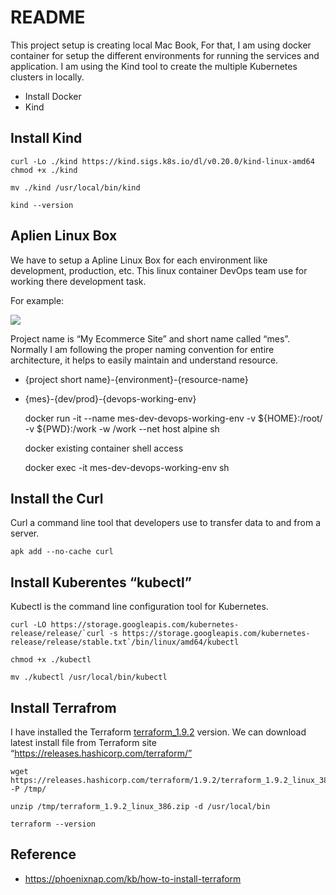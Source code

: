 # README
This project setup is creating local Mac Book, For that, I am using docker container for setup the different environments for running the services and application. I am using the Kind tool to create the multiple Kubernetes clusters in locally. 


- Install Docker
- Kind
## Install Kind
    curl -Lo ./kind https://kind.sigs.k8s.io/dl/v0.20.0/kind-linux-amd64 chmod +x ./kind
    
    mv ./kind /usr/local/bin/kind
    
    kind --version


## Aplien Linux Box

We have to setup a Apline Linux Box for each environment like development, production, etc. This linux container DevOps team use for working there development task.

For example:


![](https://paper-attachments.dropboxusercontent.com/s_3E1DC0FE6FD336ACFF9B2C07147BA02D55071C39E34DB09968E3A8F6E7EA7CDB_1721459665716_devops.drawio.png)


Project name is “My Ecommerce Site” and short name called “mes”. Normally I am following the proper naming convention for entire architecture, it helps to easily maintain and understand resource.


- {project short name}-{environment}-{resource-name}
- {mes}-{dev/prod}-{devops-working-env}


    docker run -it --name mes-dev-devops-working-env -v ${HOME}:/root/ -v ${PWD}:/work -w /work --net host alpine sh
    
    docker existing container shell access
    
    docker exec -it mes-dev-devops-working-env sh


## Install the Curl

Curl a command line tool that developers use to transfer data to and from a server. 

    apk add --no-cache curl


## Install Kuberentes “kubectl”

Kubectl is the command line configuration tool for Kubernetes. 

    curl -LO https://storage.googleapis.com/kubernetes-release/release/`curl -s https://storage.googleapis.com/kubernetes-release/release/stable.txt`/bin/linux/amd64/kubectl
    
    chmod +x ./kubectl
    
    mv ./kubectl /usr/local/bin/kubectl


## Install Terrafrom

I have installed the Terraform [terraform_1.9.2](https://releases.hashicorp.com/terraform/1.9.2/) version. We can download latest install file from Terraform site “https://releases.hashicorp.com/terraform/”


    wget https://releases.hashicorp.com/terraform/1.9.2/terraform_1.9.2_linux_386.zip -P /tmp/
    
    unzip /tmp/terraform_1.9.2_linux_386.zip -d /usr/local/bin
    
    terraform --version
## Reference
- https://phoenixnap.com/kb/how-to-install-terraform

